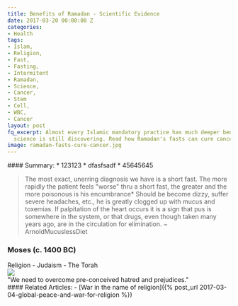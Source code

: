 ```yaml
---
title: Benefits of Ramadan - Scientific Evidence
date: 2017-03-20 00:00:00 Z
categories:
- Health
tags:
- Islam,
- Religion,
- Fast,
- Fasting,
- Intermitent
- Ramadan,
- Science,
- Cancer,
- Stem
- Cell,
- WBC,
- Cancer
layout: post
fq_excerpt: Almost every Islamic mandatory practice has much deeper benefits that
  science is still discovering. Read how Ramadan's fasts can cure cancer.
image: ramadan-fasts-cure-cancer.jpg
---
```


<div class='post-summary' markdown='1'>
#### Summary:
*   123123
*   dfasfsadf
*   45645645
</div>



> The most exact, unerring diagnosis we have is
a short fast. The more rapidly the patient feels "worse"
thru a short fast, the greater and the more poisonous is
his encumbrance* Should be become dizzy, suffer severe
headaches, etc., he is greatly clogged up with mucus and
toxemias. If palpitation of the heart occurs it is a sign
that pus is somewhere in the system, or that drugs, even
though taken many years ago, are in the circulation for
elimination.  ~ ArnoldMucuslessDiet

<div class='post-block' >
    <h3 class=''>Moses (c. 1400 BC)</h3>
    Religion - Judaism - The Torah
    <div class='amazon-item'>
            <a href="https://www.amazon.com/gp/product/1590459342/ref=as_li_tl?ie=UTF8&amp;camp=1789&amp;creative=9325&amp;creativeASIN=1590459342&amp;linkCode=as2&amp;tag=primalnow-20&amp;linkId=ecd3d048e0019d97869399a40f9cafce" target="_blank"><img src="//ws-na.amazon-adsystem.com/widgets/q?_encoding=UTF8&amp;MarketPlace=US&amp;ASIN=1590459342&amp;ServiceVersion=20070822&amp;ID=AsinImage&amp;WS=1&amp;Format=_SL250_&amp;tag=primalnow-20" border="0" /></a><img style="border: none !important; margin: 0px !important;" src="//ir-na.amazon-adsystem.com/e/ir?t=primalnow-20&amp;l=am2&amp;o=1&amp;a=1590459342" alt="" width="1" height="1" border="0" />
    </div>
</div>









<div class='quotation'>
"We need to overcome pre-conceived hatred and prejudices."
</div>








<div class='post-block' markdown='1' id='related-articles'>
#### Related Articles:
-   [War in the name of religion]({% post_url 2017-03-04-global-peace-and-war-for-religion %})
</div>
